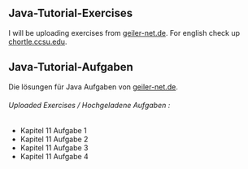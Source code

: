 ## Java-Tutorial-Exercises
I will be uploading exercises from <a href=http://www.gailer-net.de/tutorials/java/index.html>geiler-net.de</a>. For english check up <a href=https://chortle.ccsu.edu/java5/index.html>chortle.ccsu.edu</a>.

## Java-Tutorial-Aufgaben
Die lösungen für Java Aufgaben von <a href=http://www.gailer-net.de/tutorials/java/index.html>geiler-net.de</a>.


###### Uploaded Exercises / Hochgeladene Aufgaben :
* Kapitel 11 Aufgabe 1
* Kapitel 11 Aufgabe 2
* Kapitel 11 Aufgabe 3
* Kapitel 11 Aufgabe 4
